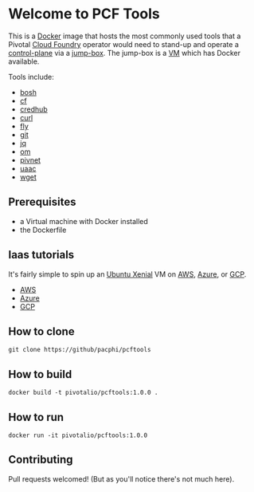 # Welcome to PCF Tools

This is a [Docker](https://www.docker.com) image that hosts the most commonly used tools that a Pivotal [Cloud Foundry](https://www.cloudfoundry.org) operator would need to stand-up and operate a [control-plane](https://github.com/pivotal/control-plane) via a [jump-box](https://en.wikipedia.org/wiki/Jump_server).  The jump-box is a [VM](https://en.wikipedia.org/wiki/Virtual_machine) which has Docker available.

Tools include:

* [bosh](https://github.com/cloudfoundry/bosh-cli)
* [cf](https://github.com/cloudfoundry/cli)
* [credhub](https://github.com/cloudfoundry-incubator/credhub-cli)
* [curl](https://curl.haxx.se)
* [fly](https://github.com/concourse/concourse)
* [git](https://git-scm.com)
* [jq](https://stedolan.github.io/jq/)
* [om](https://github.com/pivotal-cf/om)
* [pivnet](https://github.com/pivotal-cf/pivnet-cli)
* [uaac](https://github.com/cloudfoundry/cf-uaac)
* [wget](https://www.gnu.org/software/wget/)

## Prerequisites

* a Virtual machine with Docker installed
* the Dockerfile

## Iaas tutorials

It's fairly simple to spin up an [Ubuntu Xenial](http://releases.ubuntu.com/16.04/) VM on [AWS](https://aws.amazon.com/marketplace/pp/B07JGBZNQJ), [Azure](https://azuremarketplace.microsoft.com/en/marketplace/apps/Canonical.UbuntuServer?tab=PlansAndPrice), or [GCP](https://console.cloud.google.com/marketplace/details/ubuntu-os-cloud/ubuntu-xenial?pli=1).

* [AWS](https://medium.com/@jeevananandanne/guide-to-set-up-ubuntu-16-04-on-aws-ec2-instance-745f3433f16)
* [Azure](https://docs.microsoft.com/en-us/azure/virtual-machines/linux/quick-create-portal)
* [GCP](https://cloud.google.com/compute/docs/quickstart-linux)

## How to clone

```
git clone https://github/pacphi/pcftools
```

## How to build

```
docker build -t pivotalio/pcftools:1.0.0 .
```

## How to run

```
docker run -it pivotalio/pcftools:1.0.0
```

## Contributing

Pull requests welcomed!  (But as you'll notice there's not much here).
